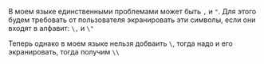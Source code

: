 В моем языке единственными проблемами может быть `,` и `"`. Для этого будем требовать от пользователя экранировать эти символы, если они входят в алфавит: `\,` и `\"`

Теперь однако в моем языке нельзя добваить `\`, тогда надо и его экранировать, тогда получим `\\`
